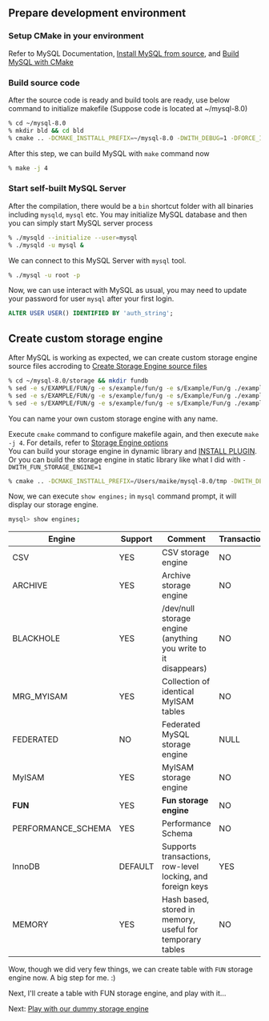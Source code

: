 ## Prepare development environment

### Setup CMake in your environment
Refer to MySQL Documentation, [Install MySQL from source](https://dev.mysql.com/doc/refman/8.0/en/source-installation.html), 
and [Build MySQL with CMake](https://dev.mysql.com/doc/internals/en/cmake.html) <br/>

### Build source code
After the source code is ready and build tools are ready, use below command to initialize makefile (Suppose code is located at ~/mysql-8.0)
```bash
% cd ~/mysql-8.0
% mkdir bld && cd bld
% cmake .. -DCMAKE_INSTTALL_PREFIX=~/mysql-8.0 -DWITH_DEBUG=1 -DFORCE_INSOURCE_BUILD=1 -DMYSQL_DATADIR=../data -DWITH_BOOST=../libboost/boost_1_73_0
```
After this step, we can build MySQL with `make` command now
```bash
% make -j 4
```

### Start self-built MySQL Server
After the compilation, there would be a `bin` shortcut folder with all binaries including `mysqld`, `mysql` etc. You may initialize MySQL database and then you can simply start MySQL server process
```bash
% ./mysqld --initialize --user=mysql
% ./mysqld -u mysql &
```
We can connect to this MySQL Server with `mysql` tool.
```bash
% ./mysql -u root -p
```

Now, we can use interact with MySQL as usual, you may need to update your password for user `mysql` after your first login.
```SQL
ALTER USER USER() IDENTIFIED BY 'auth_string';
```

## Create custom storage engine
After MySQL is working as expected, we can create custom storage engine source files accroding to [Create Storage Engine source files](https://dev.mysql.com/doc/internals/en/custom-engine-source-files.html)

```bash
% cd ~/mysql-8.0/storage && mkdir fundb
% sed -e s/EXAMPLE/FUN/g -e s/example/fun/g -e s/Example/Fun/g ./example/ha_example.h > ./fundb/ha_fun.h
% sed -e s/EXAMPLE/FUN/g -e s/example/fun/g -e s/Example/Fun/g ./example/ha_example.cc > ./fundb/ha_fun.cc
% sed -e s/EXAMPLE/FUN/g -e s/example/fun/g -e s/Example/Fun/g ./example/CMakeFiles.txt > ./fundb/CMakeFile.txt
```

You can name your own custom storage engine with any name.

Execute `cmake` command to configure makefile again, and then execute `make -j 4`. For details, refer to [Storage Engine options](https://dev.mysql.com/doc/refman/8.0/en/source-configuration-options.html#option_cmake_storage_engine_options) <br/>
You can build your storage engine in dynamic library and [INSTALL PLUGIN](https://dev.mysql.com/doc/refman/8.0/en/install-plugin.html). Or you can build the storage engine in static library like what I did with `-DWITH_FUN_STORAGE_ENGINE=1`
```bash
% cmake .. -DCMAKE_INSTTALL_PREFIX=/Users/maike/mysql-8.0/tmp -DWITH_DEBUG=1 -DFORCE_INSOURCE_BUILD=1 -DMYSQL_DATADIR=../data2 -DWITH_BOOST=../libboost/boost_1_73_0 -DWITH_FUN_STORAGE_ENGINE=1
```

Now, we can execute `show engines;` in `mysql` command prompt, it will display our storage engine.
``` bash
mysql> show engines;
```

| Engine             | Support | Comment                                                        | Transactions | XA   | Savepoints |
--- | --- | --- | --- | --- | --- |
| CSV                | YES     | CSV storage engine                                             | NO           | NO   | NO         |
| ARCHIVE            | YES     | Archive storage engine                                         | NO           | NO   | NO         |
| BLACKHOLE          | YES     | /dev/null storage engine (anything you write to it disappears) | NO           | NO   | NO         |
| MRG_MYISAM         | YES     | Collection of identical MyISAM tables                          | NO           | NO   | NO         |
| FEDERATED          | NO      | Federated MySQL storage engine                                 | NULL         | NULL | NULL       |
| MyISAM             | YES     | MyISAM storage engine                                          | NO           | NO   | NO         |
| **FUN**            | YES     | **Fun storage engine**                                         | NO           | NO   | NO         |
| PERFORMANCE_SCHEMA | YES     | Performance Schema                                             | NO           | NO   | NO         |
| InnoDB             | DEFAULT | Supports transactions, row-level locking, and foreign keys     | YES          | YES  | YES        |
| MEMORY             | YES     | Hash based, stored in memory, useful for temporary tables      | NO           | NO   | NO         |

Wow, though we did very few things, we can create table with `FUN` storage engine now. A big step for me. :)

Next, I'll create a table with FUN storage engine, and play with it...

Next: [Play with our dummy storage engine](./play.md)
